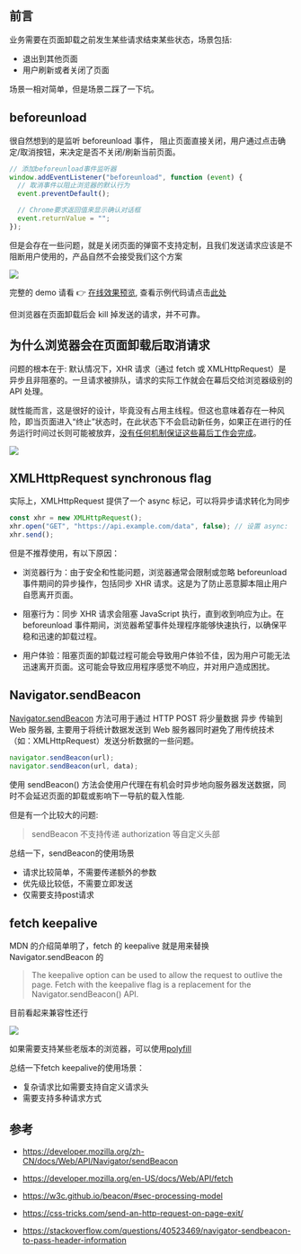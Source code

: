 ## 前言

业务需要在页面卸载之前发生某些请求结束某些状态，场景包括:

- 退出到其他页面
- 用户刷新或者关闭了页面

场景一相对简单，但是场景二踩了一下坑。

## beforeunload

很自然想到的是监听 beforeunload 事件， 阻止页面直接关闭，用户通过点击确定/取消按钮，来决定是否不关闭/刷新当前页面。

```js
// 添加beforeunload事件监听器
window.addEventListener("beforeunload", function (event) {
  // 取消事件以阻止浏览器的默认行为
  event.preventDefault();

  // Chrome要求返回值来显示确认对话框
  event.returnValue = "";
});
```

但是会存在一些问题，就是关闭页面的弹窗不支持定制，且我们发送请求应该是不阻断用户使用的，产品自然不会接受我们这个方案

![](https://cdn.jsdelivr.net/gh/chenxiaoyao6228/cloudimg@main/2023/before-unload-chrome-snapshot.png)

完整的 demo 请看 👉 [在线效果预览](https://chenxiaoyao6228.github.io/html-preview/?https://github.com/chenxiaoyao6228/fe-notes/blob/main/踩坑汇总/_demo/page-before-unload/index.html), 查看示例代码请点击[此处](./_demo/page-before-unload/index.html)

但浏览器在页面卸载后会 kill 掉发送的请求，并不可靠。

## 为什么浏览器会在页面卸载后取消请求

问题的根本在于: 默认情况下，XHR 请求（通过 fetch 或 XMLHttpRequest）是异步且非阻塞的。一旦请求被排队，请求的实际工作就会在幕后交给浏览器级别的 API 处理。

就性能而言，这是很好的设计，毕竟没有占用主线程。但这也意味着存在一种风险，即当页面进入“终止”状态时，在此状态下不会启动新任务，如果正在进行的任务运行时间过长则可能被放弃，[没有任何机制保证这些幕后工作会完成](https://developer.chrome.com/articles/page-lifecycle-api/#states)。

![](https://cdn.jsdelivr.net/gh/chenxiaoyao6228/cloudimg@main/2023/browser-page-lifecycle.png)

## XMLHttpRequest synchronous flag

实际上，XMLHttpRequest 提供了一个 async 标记，可以将异步请求转化为同步

```js
const xhr = new XMLHttpRequest();
xhr.open("GET", "https://api.example.com/data", false); // 设置 async: false
xhr.send();
```

但是不推荐使用，有以下原因：

- 浏览器行为：由于安全和性能问题，浏览器通常会限制或忽略 beforeunload 事件期间的异步操作，包括同步 XHR 请求。这是为了防止恶意脚本阻止用户自愿离开页面。

- 阻塞行为：同步 XHR 请求会阻塞 JavaScript 执行，直到收到响应为止。在 beforeunload 事件期间，浏览器希望事件处理程序能够快速执行，以确保平稳和迅速的卸载过程。

- 用户体验：阻塞页面的卸载过程可能会导致用户体验不佳，因为用户可能无法迅速离开页面。这可能会导致应用程序感觉不响应，并对用户造成困扰。

## Navigator.sendBeacon

[Navigator.sendBeacon](https://developer.mozilla.org/zh-CN/docs/Web/API/Navigator/sendBeacon) 方法可用于通过 HTTP POST 将少量数据 异步 传输到 Web 服务器, 主要用于将统计数据发送到 Web 服务器同时避免了用传统技术（如：XMLHttpRequest）发送分析数据的一些问题。

```js
navigator.sendBeacon(url);
navigator.sendBeacon(url, data);
```

使用 sendBeacon() 方法会使用户代理在有机会时异步地向服务器发送数据，同时不会延迟页面的卸载或影响下一导航的载入性能.

但是有一个比较大的问题:

> sendBeacon 不支持传递 authorization 等自定义头部

总结一下，sendBeacon的使用场景

- 请求比较简单，不需要传递额外的参数
- 优先级比较低，不需要立即发送
- 仅需要支持post请求

## fetch keepalive

MDN 的介绍简单明了，fetch 的 keepalive 就是用来替换 Navigator.sendBeacon 的

> The keepalive option can be used to allow the request to outlive the page. Fetch with the keepalive flag is a replacement for the Navigator.sendBeacon() API.

目前看起来兼容性还行

![](https://cdn.jsdelivr.net/gh/chenxiaoyao6228/cloudimg@main/2023/keep-alive-compability.png)

如果需要支持某些老版本的浏览器，可以使用[polyfill](https://github.com/JakeChampion/fetch)

总结一下fetch keepalive的使用场景：

- 复杂请求比如需要支持自定义请求头
- 需要支持多种请求方式

## 参考

- https://developer.mozilla.org/zh-CN/docs/Web/API/Navigator/sendBeacon

- https://developer.mozilla.org/en-US/docs/Web/API/fetch

- https://w3c.github.io/beacon/#sec-processing-model

- https://css-tricks.com/send-an-http-request-on-page-exit/

- https://stackoverflow.com/questions/40523469/navigator-sendbeacon-to-pass-header-information
